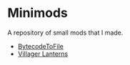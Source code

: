 # Minimods
A repository of small mods that I made.

* [BytecodeToFile](https://github.com/Guichaguri/Minimods/tree/master/BytecodeToFile/README.md)
* [Villager Lanterns](https://github.com/Guichaguri/Minimods/tree/master/VillagerLanterns/README.md)